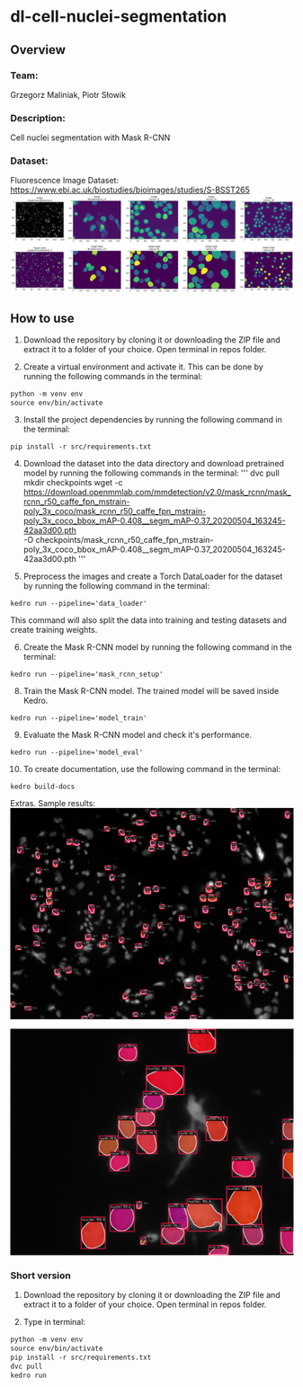 # dl-cell-nuclei-segmentation

## Overview

### Team:
Grzegorz Maliniak, Piotr Słowik
### Description:
Cell nuclei segmentation with Mask R-CNN
### Dataset:
Fluorescence Image Dataset: https://www.ebi.ac.uk/biostudies/bioimages/studies/S-BSST265
![Screenshot](assets/sample_images_targets.png)

## How to use

1. Download the repository by cloning it or downloading the ZIP file and extract it to a folder of your choice. Open terminal in repos folder.

2. Create a virtual environment and activate it. This can be done by running the following commands in the terminal:
```
python -m venv env
source env/bin/activate
```

3. Install the project dependencies by running the following command in the terminal:
```
pip install -r src/requirements.txt
```

4. Download the dataset into the data directory and download pretrained model by running the following commands in the terminal:
'''
dvc pull
mkdir checkpoints
wget -c https://download.openmmlab.com/mmdetection/v2.0/mask_rcnn/mask_rcnn_r50_caffe_fpn_mstrain-poly_3x_coco/mask_rcnn_r50_caffe_fpn_mstrain-poly_3x_coco_bbox_mAP-0.408__segm_mAP-0.37_20200504_163245-42aa3d00.pth \
      -O checkpoints/mask_rcnn_r50_caffe_fpn_mstrain-poly_3x_coco_bbox_mAP-0.408__segm_mAP-0.37_20200504_163245-42aa3d00.pth
'''

5. Preprocess the images and create a Torch DataLoader for the dataset by running the following command in the terminal:
```
kedro run --pipeline='data_loader'
```
This command will also split the data into training and testing datasets and create training weights.

6. Create the Mask R-CNN model by running the following command in the terminal:

```
kedro run --pipeline='mask_rcnn_setup'
```

8. Train the Mask R-CNN model. The trained model will be saved inside Kedro.

```
kedro run --pipeline='model_train'
```

9. Evaluate the Mask R-CNN model and check it's performance.

```
kedro run --pipeline='model_eval'
```

10. To create documentation, use the following command in the terminal:
```
kedro build-docs
```

Extras. Sample results:
![Screenshot](assets/Ganglioneuroblastoma_4.png)

![Screenshot](assets/Neuroblastoma_12.png)

### Short version

1. Download the repository by cloning it or downloading the ZIP file and extract it to a folder of your choice. Open terminal in repos folder.

2. Type in terminal:

```
python -m venv env
source env/bin/activate
pip install -r src/requirements.txt
dvc pull
kedro run
```
